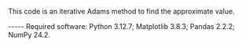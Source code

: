 This code is an iterative Adams method to find the approximate value.

----- Required software: Python 3.12.7; Matplotlib 3.8.3; Pandas 2.2.2; NumPy 24.2.